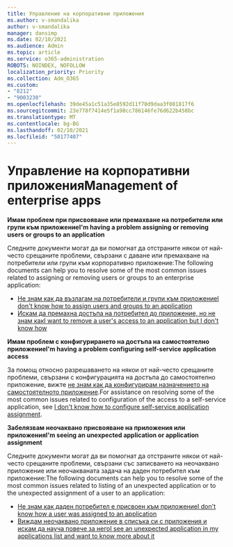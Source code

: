 ```yaml
---
title: Управление на корпоративни приложения
ms.author: v-smandalika
author: v-smandalika
manager: dansimp
ms.date: 02/10/2021
ms.audience: Admin
ms.topic: article
ms.service: o365-administration
ROBOTS: NOINDEX, NOFOLLOW
localization_priority: Priority
ms.collection: Adm_O365
ms.custom:
- "8212"
- "9003230"
ms.openlocfilehash: 39de45a1c51a35e8592d11f70d9daa3f081817f6
ms.sourcegitcommit: 23e778f7414e5f1a98cc786146fe76d622b458bc
ms.translationtype: MT
ms.contentlocale: bg-BG
ms.lasthandoff: 02/10/2021
ms.locfileid: "50177407"
---
```

# <a name="management-of-enterprise-apps"></a><span data-ttu-id="fe79a-102">Управление на корпоративни приложения</span><span class="sxs-lookup"><span data-stu-id="fe79a-102">Management of enterprise apps</span></span>

<span data-ttu-id="fe79a-103">**Имам проблем при присвояване или премахване на потребители или групи към приложение**</span><span class="sxs-lookup"><span data-stu-id="fe79a-103">**I'm having a problem assigning or removing users or groups to an application**</span></span>

<span data-ttu-id="fe79a-104">Следните документи могат да ви помогнат да отстраните някои от най-често срещаните проблеми, свързани с даване или премахване на потребители или групи към корпоративно приложение:</span><span class="sxs-lookup"><span data-stu-id="fe79a-104">The following documents can help you to resolve some of the most common issues related to assigning or removing users or groups to an enterprise application:</span></span>

- [<span data-ttu-id="fe79a-105">Не знам как да възлагам на потребители и групи към приложение</span><span class="sxs-lookup"><span data-stu-id="fe79a-105">I don't know how to assign users and groups to an application</span></span>](https://docs.microsoft.com/azure/active-directory/manage-apps/assign-user-or-group-access-portal)
- [<span data-ttu-id="fe79a-106">Искам да премахна достъпа на потребител до приложение, но не знам как</span><span class="sxs-lookup"><span data-stu-id="fe79a-106">I want to remove a user's access to an application but I don't know how</span></span>](https://docs.microsoft.com/azure/active-directory/manage-apps/methods-for-removing-user-access)

<span data-ttu-id="fe79a-107">**Имам проблем с конфигурирането на достъпа на самостоятелно приложение**</span><span class="sxs-lookup"><span data-stu-id="fe79a-107">**I'm having a problem configuring self-service application access**</span></span>

<span data-ttu-id="fe79a-108">За помощ относно разрешаването на някои от най-често срещаните проблеми, свързани с конфигурацията на достъпа до самостоятелно приложение, вижте [не знам как да конфигурирам назначението на самостоятелното приложение](https://docs.microsoft.com/azure/active-directory/manage-apps/manage-self-service-access).</span><span class="sxs-lookup"><span data-stu-id="fe79a-108">For assistance on resolving some of the most common issues related to configuration of the access to a self-service application, see [I don't know how to configure self-service application assignment](https://docs.microsoft.com/azure/active-directory/manage-apps/manage-self-service-access).</span></span>

<span data-ttu-id="fe79a-109">**Забелязвам неочаквано присвояване на приложения или приложения**</span><span class="sxs-lookup"><span data-stu-id="fe79a-109">**I'm seeing an unexpected application or application assignment**</span></span>

<span data-ttu-id="fe79a-110">Следните документи могат да ви помогнат да отстраните някои от най-често срещаните проблеми, свързани със записването на неочаквано приложение или неочакваната задача на даден потребител към приложение:</span><span class="sxs-lookup"><span data-stu-id="fe79a-110">The following documents can help you to resolve some of the most common issues related to listing of an unexpected application or to the unexpected assignment of a user to an application:</span></span>

- [<span data-ttu-id="fe79a-111">Не знам как даден потребител е присвоен към приложение</span><span class="sxs-lookup"><span data-stu-id="fe79a-111">I don't know how a user was assigned to an application</span></span>](https://docs.microsoft.com/azure/active-directory/manage-apps/ways-users-get-assigned-to-applications)
- [<span data-ttu-id="fe79a-112">Виждам неочаквано приложение в списъка си с приложения и искам да науча повече за него</span><span class="sxs-lookup"><span data-stu-id="fe79a-112">I see an unexpected application in my applications list and want to know more about it</span></span>](https://docs.microsoft.com/azure/active-directory/manage-apps/application-types)












